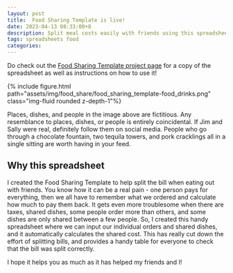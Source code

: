 ```yaml
---
layout: post
title:  Food Sharing Template is live!
date: 2023-04-13 08:33:00+8
description: Split meal costs easily with friends using this spreadsheet!
tags: spreadsheets food
categories: 
---
```



Do check out the [Food Sharing Template project page](https://www.gerardchan.com/projects/food_sharing_template/) for a copy of the spreadsheet as well as instructions on how to use it!


{% include figure.html path="assets/img/food_share/food_sharing_template-food_drinks.png" class="img-fluid rounded z-depth-1"%}
<div class="caption">
Places, dishes, and people in the image above are fictitious. Any resemblance to places, dishes, or people is entirely coincidental. If Jim and Sally were real, definitely follow them on social media. People who go through a chocolate fountain, two tequila towers, and pork cracklings all in a single sitting are worth having in your feed.
</div>

## Why this spreadsheet
I created the Food Sharing Template to help split the bill when eating out with friends. You know how it can be a real pain - one person pays for everything, then we all have to remember what we ordered and calculate how much to pay them back. It gets even more troublesome when there are taxes, shared dishes, some people order more than others, and some dishes are only shared between a few people. So, I created this handy spreadsheet where we can input our individual orders and shared dishes, and it automatically calculates the shared cost. This has really cut down the effort of splitting bills, and provides a handy table for everyone to check that the bill was split correctly.

I hope it helps you as much as it has helped my friends and I!